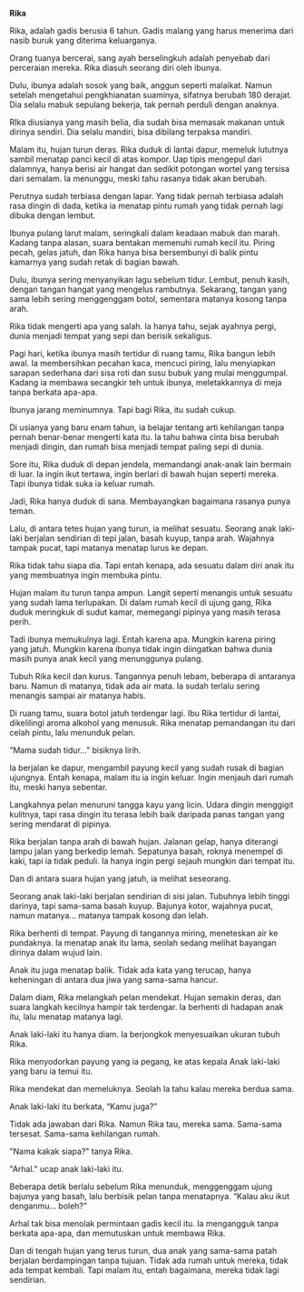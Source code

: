 **Rika**

Rika, adalah gadis berusia 6 tahun. Gadis malang yang harus menerima dari nasib buruk yang diterima keluarganya.

Orang tuanya bercerai, sang ayah berselingkuh adalah penyebab dari perceraian mereka. Rika diasuh seorang diri oleh ibunya.

Dulu, ibunya adalah sosok yang baik, anggun seperti malaikat. Namun setelah mengetahui pengkhianatan suaminya, sifatnya berubah 180 derajat. Dia selalu mabuk sepulang bekerja, tak pernah perduli dengan anaknya.

RIka diusianya yang masih belia, dia sudah bisa memasak makanan untuk dirinya sendiri. Dia selalu mandiri, bisa dibilang terpaksa mandiri.

Malam itu, hujan turun deras. Rika duduk di lantai dapur, memeluk lututnya sambil menatap panci kecil di atas kompor. Uap tipis mengepul dari dalamnya, hanya berisi air hangat dan sedikit potongan wortel yang tersisa dari semalam. Ia menunggu, meski tahu rasanya tidak akan berubah.

Perutnya sudah terbiasa dengan lapar. Yang tidak pernah terbiasa adalah rasa dingin di dada, ketika ia menatap pintu rumah yang tidak pernah lagi dibuka dengan lembut.

Ibunya pulang larut malam, seringkali dalam keadaan mabuk dan marah. Kadang tanpa alasan, suara bentakan memenuhi rumah kecil itu. Piring pecah, gelas jatuh, dan Rika hanya bisa bersembunyi di balik pintu kamarnya yang sudah retak di bagian bawah.

Dulu, ibunya sering menyanyikan lagu sebelum tidur. Lembut, penuh kasih, dengan tangan hangat yang mengelus rambutnya. Sekarang, tangan yang sama lebih sering menggenggam botol, sementara matanya kosong tanpa arah.

Rika tidak mengerti apa yang salah. Ia hanya tahu, sejak ayahnya pergi, dunia menjadi tempat yang sepi dan berisik sekaligus.

Pagi hari, ketika ibunya masih tertidur di ruang tamu, Rika bangun lebih awal. Ia membersihkan pecahan kaca, mencuci piring, lalu menyiapkan sarapan sederhana dari sisa roti dan susu bubuk yang mulai menggumpal. Kadang ia membawa secangkir teh untuk ibunya, meletakkannya di meja tanpa berkata apa-apa.

Ibunya jarang meminumnya. Tapi bagi Rika, itu sudah cukup.

Di usianya yang baru enam tahun, ia belajar tentang arti kehilangan tanpa pernah benar-benar mengerti kata itu. Ia tahu bahwa cinta bisa berubah menjadi dingin, dan rumah bisa menjadi tempat paling sepi di dunia.

Sore itu, Rika duduk di depan jendela, memandangi anak-anak lain bermain di luar. Ia ingin ikut tertawa, ingin berlari di bawah hujan seperti mereka. Tapi ibunya tidak suka ia keluar rumah.

Jadi, Rika hanya duduk di sana. Membayangkan bagaimana rasanya punya teman.

Lalu, di antara tetes hujan yang turun, ia melihat sesuatu. Seorang anak laki-laki berjalan sendirian di tepi jalan, basah kuyup, tanpa arah. Wajahnya tampak pucat, tapi matanya menatap lurus ke depan.

Rika tidak tahu siapa dia. Tapi entah kenapa, ada sesuatu dalam diri anak itu yang membuatnya ingin membuka pintu.


Hujan malam itu turun tanpa ampun. Langit seperti menangis untuk sesuatu yang sudah lama terlupakan. Di dalam rumah kecil di ujung gang, Rika duduk meringkuk di sudut kamar, memegangi pipinya yang masih terasa perih.

Tadi ibunya memukulnya lagi. Entah karena apa. Mungkin karena piring yang jatuh. Mungkin karena ibunya tidak ingin diingatkan bahwa dunia masih punya anak kecil yang menunggunya pulang.

Tubuh Rika kecil dan kurus. Tangannya penuh lebam, beberapa di antaranya baru. Namun di matanya, tidak ada air mata. Ia sudah terlalu sering menangis sampai air matanya habis.

Di ruang tamu, suara botol jatuh terdengar lagi. Ibu Rika tertidur di lantai, dikelilingi aroma alkohol yang menusuk. Rika menatap pemandangan itu dari celah pintu, lalu menunduk pelan.

“Mama sudah tidur…” bisiknya lirih.

Ia berjalan ke dapur, mengambil payung kecil yang sudah rusak di bagian ujungnya. Entah kenapa, malam itu ia ingin keluar. Ingin menjauh dari rumah itu, meski hanya sebentar.

Langkahnya pelan menuruni tangga kayu yang licin. Udara dingin menggigit kulitnya, tapi rasa dingin itu terasa lebih baik daripada panas tangan yang sering mendarat di pipinya.

Rika berjalan tanpa arah di bawah hujan. Jalanan gelap, hanya diterangi lampu jalan yang berkedip lemah. Sepatunya basah, roknya menempel di kaki, tapi ia tidak peduli. Ia hanya ingin pergi sejauh mungkin dari tempat itu.

Dan di antara suara hujan yang jatuh, ia melihat seseorang.

Seorang anak laki-laki berjalan sendirian di sisi jalan. Tubuhnya lebih tinggi darinya, tapi sama-sama basah kuyup. Bajunya kotor, wajahnya pucat, namun matanya... matanya tampak kosong dan lelah.

Rika berhenti di tempat. Payung di tangannya miring, meneteskan air ke pundaknya. Ia menatap anak itu lama, seolah sedang melihat bayangan dirinya dalam wujud lain.

Anak itu juga menatap balik. Tidak ada kata yang terucap, hanya keheningan di antara dua jiwa yang sama-sama hancur.

Dalam diam, Rika melangkah pelan mendekat. Hujan semakin deras, dan suara langkah kecilnya hampir tak terdengar. Ia berhenti di hadapan anak itu, lalu menatap matanya lagi.

Anak laki-laki itu hanya diam. Ia berjongkok menyesuaikan ukuran tubuh Rika.

Rika menyodorkan payung yang ia pegang, ke atas kepala Anak laki-laki yang baru ia temui itu.

Rika mendekat dan memeluknya. Seolah Ia tahu kalau mereka berdua sama.

Anak laki-laki itu berkata, “Kamu juga?”

Tidak ada jawaban dari Rika. Namun Rika tau, mereka sama. Sama-sama tersesat. Sama-sama kehilangan rumah.

"Nama kakak siapa?" tanya Rika.

"Arhal." ucap anak laki-laki itu.

Beberapa detik berlalu sebelum Rika menunduk, menggenggam ujung bajunya yang basah, lalu berbisik pelan tanpa menatapnya.
“Kalau aku ikut denganmu… boleh?”

Arhal tak bisa menolak permintaan gadis kecil itu. Ia mengangguk tanpa berkata apa-apa, dan memutuskan untuk membawa Rika.

Dan di tengah hujan yang terus turun, dua anak yang sama-sama patah berjalan berdampingan tanpa tujuan. Tidak ada rumah untuk mereka, tidak ada tempat kembali. Tapi malam itu, entah bagaimana, mereka tidak lagi sendirian.